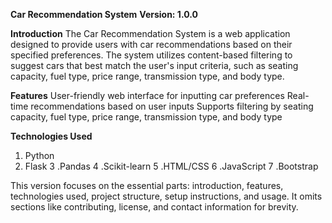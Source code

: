 **Car Recommendation System**
**Version: 1.0.0**

**Introduction**
The Car Recommendation System is a web application designed to provide users with car recommendations based on their specified preferences. The system utilizes content-based filtering to suggest cars that best match the user's input criteria, such as seating capacity, fuel type, price range, transmission type, and body type.

**Features**
User-friendly web interface for inputting car preferences
Real-time recommendations based on user inputs
Supports filtering by seating capacity, fuel type, price range, transmission type, and body type

**Technologies Used**
1. Python
2. Flask
3 .Pandas
4 .Scikit-learn
5 .HTML/CSS
6 .JavaScript
7 .Bootstrap

This version focuses on the essential parts: introduction, features, technologies used, project structure, setup instructions, and usage. It omits sections like contributing, license, and contact information for brevity.


